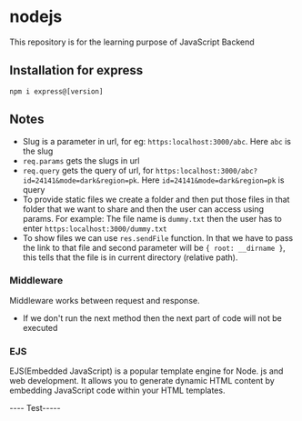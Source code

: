 # nodejs
This repository is for the learning purpose of JavaScript Backend

## Installation for express
`npm i express@[version]`

## Notes
- Slug is a parameter in url, for eg: `https:localhost:3000/abc`. Here `abc` is the slug
- `req.params` gets the slugs in url
- `req.query` gets the query of url, for `https:localhost:3000/abc?id=24141&mode=dark&region=pk`.  Here `id=24141&mode=dark&region=pk` is query
- To provide static files we create a folder and then put those files in that folder that we want to share and then the user can access using params. For example: The file name is `dummy.txt` then the user has to enter `https:localhost:3000/dummy.txt`
- To show files we can use `res.sendFile` function. In that we have to pass the link to that file and second parameter will be `{ root: __dirname }`, this tells that the file is in current directory (relative path).

### Middleware
Middleware works between request and response.
- If we don't run the next method then the next part of code will not be executed

### EJS
EJS(Embedded JavaScript) is a popular template engine for Node. js and web development. It allows you to generate dynamic HTML content by embedding JavaScript code within your HTML templates.


---- Test-----